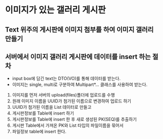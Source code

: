 # 이미지가 있는 갤러리 게시판

## Text 위주의 게시판에 이미지 첨부를 하여 이미지 갤러리 만들기

## 서버에서 이미지 갤러리 게시판에 데이터를 insert 하는 절차
* input box에 담긴 text는 DTO(VO)를 통해 데이터를 받는다.
* 이미지는 single, multi로 구분하여 Multipart*... 클래스를 사용하여 받는다.

1. 이미지를 먼저 서버의 upload(files)폴더에 업로드를 수행 
2. 원래 이미지 이름을 UUID가 첨가된 이름으로 변경하여 업로드 하기
3. UUID가 첨가된 이름을 List<String> 데이터로 만들고 
4. 게시판정보를 Table에 insert 하기
5. 게시판정보를 Table에 insert 한 후 새로 생성된 PK(SEQ)를 추출하기
6. 게시판 Table에서 가져온 PK와 List<String> 타입의 파일이름을 묶어서 
7. 파일정보 table에 insert 한다.
